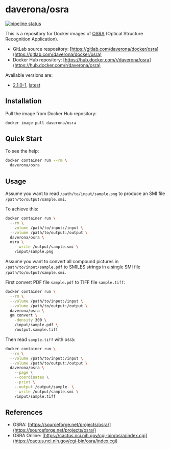 # daverona/osra <!-- docker osra docker -->

[![pipeline status](https://gitlab.com/daverona/docker/osra/badges/master/pipeline.svg)](https://gitlab.com/daverona/docker/osra/commits/master)

This is a repository for Docker images of [OSRA](https://sourceforge.net/projects/osra/) (Optical Structure Recognition Application).

* GitLab source respository: [https://gitlab.com/daverona/docker/osra](https://gitlab.com/daverona/docker/osra)
* Docker Hub repository: [https://hub.docker.com/r/daverona/osra](https://hub.docker.com/r/daverona/osra)

Available versions are:

* [2.1.0-1](https://gitlab.com/daverona/docker/osra/-/blob/2.1.0-1/Dockerfile), [latest](https://gitlab.com/daverona/docker/osra/-/blob/2.1.0-1/Dockerfile)

## Installation

Pull the image from Docker Hub repository:

```bash
docker image pull daverona/osra
```

## Quick Start

To see the help:

```bash
docker container run --rm \
  daverona/osra
```

## Usage

Assume you want to read `/path/to/input/sample.png`
to produce an SMI file `/path/to/output/sample.smi`.

To achieve this:

```bash
docker container run \
  --rm \
  --volume /path/to/input:/input \
  --volume /path/to/output:/output \
  daverona/osra \
  osra \
    --write /output/sample.smi \
    /input/sample.png 
```

Assume you want to convert all compound pictures in `/path/to/input/sample.pdf`
to SMILES strings in a single SMI file `/path/to/output/sample.smi`.  

First convert PDF file `sample.pdf` to TIFF file `sample.tiff`:

```bash
docker container run \
  --rm \
  --volume /path/to/input:/input \
  --volume /path/to/output:/output \
  daverona/osra \
  gm convert \
    -density 300 \
    /input/sample.pdf \
    /output.sample.tiff
```

Then read `sample.tiff` with osra:

```bash
docker container run \
  --rm \
  --volume /path/to/input:/input \
  --volume /path/to/output:/output \
  daverona/osra \
    --page \
    --coordinates \
    --print \
    --output /output/sample. \
    --write /output/sample.smi \
    /input/sample.tiff
```

## References

* OSRA: [https://sourceforge.net/projects/osra/](https://sourceforge.net/projects/osra/)
* OSRA Online: [https://cactus.nci.nih.gov/cgi-bin/osra/index.cgi](https://cactus.nci.nih.gov/cgi-bin/osra/index.cgi)

